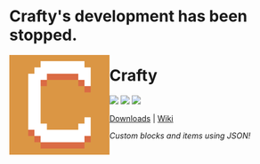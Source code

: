 # Crafty's development has been stopped.

<img src="icon.png" align="left" width="180px"/>

# Crafty

![](https://img.shields.io/github/license/Juuxel/Crafty.svg) ![](https://img.shields.io/github/release/Juuxel/Crafty.svg) ![](https://img.shields.io/badge/minecraft-1.14.1-blueviolet.svg)

[Downloads](https://github.com/Juuxel/Crafty/releases) | [Wiki](https://github.com/Juuxel/Crafty/wiki)

*Custom blocks and items using JSON!*
